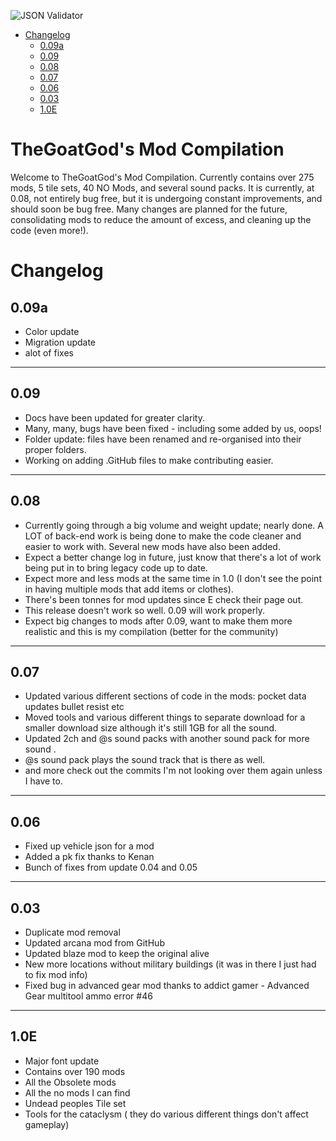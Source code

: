 ![JSON Validator](https://github.com/TheGoatGod/Goats-Mod-Compilation/workflows/JSON%20Validator/badge.svg)

- [Changelog](#changelog)
  + [0.09a](#0.09a)
  + [0.09](#0.09)
  + [0.08](#0.08)
  + [0.07](#0.07)
  + [0.06](#0.06)
  + [0.03](#0.03)
  + [1.0E](#1.0E)

# TheGoatGod's Mod Compilation
Welcome to TheGoatGod's Mod Compilation. Currently contains over 275 mods, 5 tile sets, 40 NO Mods, and several sound packs. It is currently, at 0.08, not entirely bug free, but it is undergoing constant improvements, and should soon be bug free. Many changes are planned for the future, consolidating mods to reduce the amount of excess, and cleaning up the code (even more!).

# Changelog
## 0.09a

- Color update
- Migration update
- alot of fixes

---
## 0.09

- Docs have been updated for greater clarity.
- Many, many, bugs have been fixed - including some added by us, oops!
- Folder update: files have been renamed and re-organised into their proper folders.
- Working on adding .GitHub files to make contributing easier.

---
## 0.08

- Currently going through a big volume and weight update; nearly done. A LOT of back-end work is being done to make the code cleaner and easier to work with. Several new mods have also been added.
- Expect a better change log in future, just know that there's a lot of work being put in to bring legacy code up to date.
- Expect more and less mods at the same time in 1.0 (I don't see the point in having multiple mods that add items or clothes).
- There's been tonnes for mod updates since E check their page out.
- This release doesn't work so well. 0.09 will work properly.
- Expect big changes to mods after 0.09, want to make them more realistic and this is my compilation (better for the community)

---
## 0.07

- Updated various different sections of code in the mods:
    pocket data updates
    bullet resist
    etc
- Moved tools and various different things to separate download for a smaller download size although it's still 1GB for all the sound.
- Updated 2ch and @s sound packs with another sound pack for more sound .
- @s sound pack plays the sound track that is there as well.
- and more check out the commits I'm not looking over them again unless I have to.

---
## 0.06

- Fixed up vehicle json for a mod
- Added a pk fix thanks to Kenan
- Bunch of fixes from update 0.04 and 0.05

---
## 0.03

- Duplicate mod removal
- Updated arcana mod from GitHub
- Updated blaze mod to keep the original alive
- New more locations without military buildings (it was in there I just had to fix mod info)
- Fixed bug in advanced gear mod thanks to addict gamer - Advanced Gear multitool ammo error #46

---
## 1.0E

- Major font update
- Contains over 190 mods
- All the Obsolete mods
- All the no mods I can find
- Undead peoples Tile set
- Tools for the cataclysm ( they do various different things don't affect gameplay)
